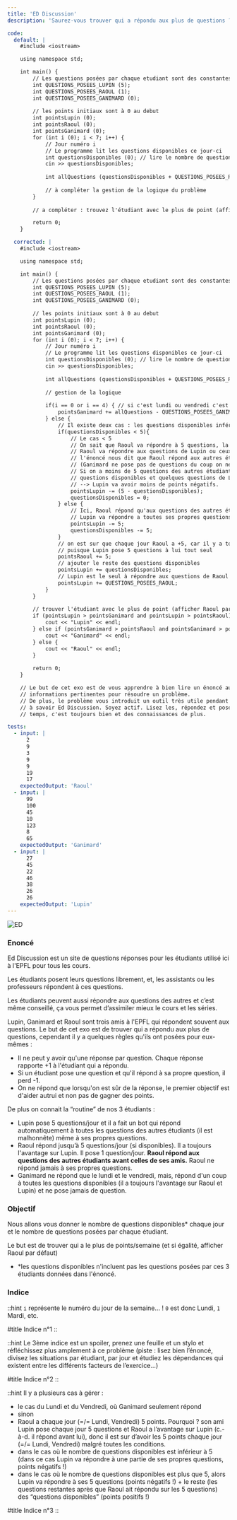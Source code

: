 ```yaml
---
title: 'ED Discussion'
description: 'Saurez-vous trouver qui a répondu aux plus de questions ?'

code:
  default: |
    #include <iostream>

    using namespace std;

    int main() {
        // Les questions posées par chaque etudiant sont des constantes
        int QUESTIONS_POSEES_LUPIN (5);
        int QUESTIONS_POSEES_RAOUL (1);
        int QUESTIONS_POSEES_GANIMARD (0);
        
        // les points initiaux sont à 0 au debut 
        int pointsLupin (0); 
        int pointsRaoul (0);
        int pointsGanimard (0);
        for (int i (0); i < 7; i++) {
            // Jour numéro i
            // Le programme lit les questions disponibles ce jour-ci
            int questionsDisponibles (0); // lire le nombre de questions disponibles ce jour la
            cin >> questionsDisponibles;
        
            int allQuestions (questionsDisponibles + QUESTIONS_POSEES_RAOUL + QUESTIONS_POSEES_GANIMARD + QUESTIONS_POSEES_LUPIN);
            
            // à compléter la gestion de la logique du problème
        }
        
        // a compléter : trouvez l'étudiant avec le plus de point (afficher Raoul par défaut en cas d'égalité)

        return 0;
    }

  corrected: |
    #include <iostream>

    using namespace std;

    int main() {
        // Les questions posées par chaque etudiant sont des constantes
        int QUESTIONS_POSEES_LUPIN (5);
        int QUESTIONS_POSEES_RAOUL (1);
        int QUESTIONS_POSEES_GANIMARD (0);
        
        // les points initiaux sont à 0 au debut 
        int pointsLupin (0); 
        int pointsRaoul (0);
        int pointsGanimard (0);
        for (int i (0); i < 7; i++) {
            // Jour numéro i
            // Le programme lit les questions disponibles ce jour-ci
            int questionsDisponibles (0); // lire le nombre de questions disponibles ce jour la
            cin >> questionsDisponibles;
            
            int allQuestions (questionsDisponibles + QUESTIONS_POSEES_RAOUL + QUESTIONS_POSEES_GANIMARD + QUESTIONS_POSEES_LUPIN);
            
            // gestion de la logique
        
            if(i == 0 or i == 4) { // si c'est lundi ou vendredi c'est Ganimard qui répond à toutes les questions
                pointsGanimard += allQuestions - QUESTIONS_POSEES_GANIMARD;
            } else {
                // Il existe deux cas : les questions disponibles inférieures à 5 et les questions dispo supérieurs ou égale à 5
                if(questionsDisponibles < 5){
                    // Le cas < 5
                    // On sait que Raoul va répondre à 5 questions, la question qui se pose est  :
                    // Raoul va répondre aux questions de Lupin ou ceux des autres étudiants ?
                    // l'énoncé nous dit que Raoul répond aux autres étudiants avant celles de Lupin
                    // (Ganimard ne pose pas de questions du coup on ne le compte pas) 
                    // Si on a moins de 5 questions des autres étudiants, Raoul va répondre à toutes les
                    // questions disponibles et quelques questions de Lupin 
                    // --> Lupin va avoir moins de points négatifs.
                    pointsLupin -= (5 - questionsDisponibles);
                    questionsDisponibles = 0;
                } else {
                    // Ici, Raoul répond qu'aux questions des autres étudiants
                    // Lupin va répondre a toutes ses propres questions
                    pointsLupin -= 5;
                    questionsDisponibles -= 5;
                }
                // on est sur que chaque jour Raoul a +5, car il y a toujours 5 ou plus questions disponibles 
                // puisque Lupin pose 5 questions à lui tout seul
                pointsRaoul += 5;
                // ajouter le reste des questions disponibles
                pointsLupin += questionsDisponibles;
                // Lupin est le seul à répondre aux questions de Raoul si Ganimard ne le fait pas
                pointsLupin += QUESTIONS_POSEES_RAOUL;
            }
        }
        
        // trouver l'étudiant avec le plus de point (afficher Raoul par défaut en cas d'égalité)
        if (pointsLupin > pointsGanimard and pointsLupin > pointsRaoul) {
            cout << "Lupin" << endl;
        } else if (pointsGanimard > pointsRaoul and pointsGanimard > pointsLupin) {
            cout << "Ganimard" << endl;
        } else {
            cout << "Raoul" << endl;
        }
        
        return 0;
    }

    // Le but de cet exo est de vous apprendre à bien lire un énoncé aussi long et extraire toutes les 
    // informations pertinentes pour résoudre un problème.
    // De plus, le problème vous introduit un outil très utile pendant votre ba1 et votre parcours à l'EPFL en général
    // à savoir Ed Discussion. Soyez actif. Lisez les, répondez et posez des questions quand vous avez le  
    // temps, c'est toujours bien et des connaissances de plus.

tests:
  - input: |
      2
      9
      3
      9
      9
      19
      17
    expectedOutput: 'Raoul'
  - input: |
      99
      100
      45
      10
      123
      8
      65
    expectedOutput: 'Ganimard'
  - input: |
      27
      45
      22
      46
      38
      26
      26
    expectedOutput: 'Lupin'
---
```


![ED](/banner/ed.png)

### Enoncé

Ed Discussion est un site de questions réponses pour les étudiants utilisé ici à l'EPFL pour tous les cours.

Les étudiants posent leurs questions librement, et, les assistants ou les professeurs répondent à ces questions.

Les étudiants peuvent aussi répondre aux questions des autres et c’est même conseillé, ça vous permet d’assimiler mieux le cours et les séries.

Lupin, Ganimard et Raoul sont trois amis à l'EPFL qui répondent souvent aux questions. Le but de cet exo est de trouver qui a répondu aux plus de questions, cependant il y a quelques règles qu'ils ont posées pour eux-mêmes :

- Il ne peut y avoir qu'une réponse par question. Chaque réponse rapporte +1 à l'étudiant qui a répondu.
- Si un étudiant pose une question et qu'il répond à sa propre question, il perd -1.
- On ne répond que lorsqu'on est sûr de la réponse, le premier objectif est d'aider autrui et non pas de gagner des points.

De plus on connait la “routine” de nos 3 étudiants :

- Lupin pose 5 questions/jour et il a fait un bot qui répond automatiquement à toutes les questions des autres étudiants (il est malhonnête) même à ses propres questions.
- Raoul répond jusqu’à 5 questions/jour (si disponibles). Il a toujours l'avantage sur Lupin. Il pose 1 question/jour. **Raoul répond aux questions des autres étudiants avant celles de ses amis.** Raoul ne répond jamais à ses propres questions.
- Ganimard ne répond que le lundi et le vendredi, mais, répond d'un coup à toutes les questions disponibles (il a toujours l'avantage sur Raoul et Lupin) et ne pose jamais de question.

### Objectif

Nous allons vous donner le nombre de questions disponibles\* chaque jour et le nombre de questions posées par chaque étudiant.

Le but est de trouver qui a le plus de points/semaine (et si égalité, afficher Raoul par défaut)

- \*les questions disponibles n'incluent pas les questions posées par ces 3 étudiants données dans l'énoncé.

### Indice

::hint
`i` représente le numéro du jour de la semaine… ! `0` est donc Lundi, `1` Mardi, etc.

#title
Indice n°1
::

::hint
Le 3ème indice est un spoiler, prenez une feuille et un stylo et réfléchissez plus amplement à ce problème (piste : lisez bien l’énoncé, divisez les situations par étudiant, par jour et étudiez les dépendances qui existent entre les différents facteurs de l’exercice…)

#title
Indice n°2
::

::hint
Il y a plusieurs cas à gérer :

- le cas du Lundi et du Vendredi, où Ganimard seulement répond
- sinon
- Raoul a chaque jour (=/= Lundi, Vendredi) 5 points. Pourquoi ? son ami Lupin pose chaque jour 5 questions et Raoul a l’avantage sur Lupin (c.-à-d. il répond avant lui), donc il est sur d’avoir les 5 points chaque jour (=/= Lundi, Vendredi) malgré toutes les conditions.
- dans le cas où le nombre de questions disponibles est inférieur à 5 (dans ce cas Lupin va répondre à une partie de ses propres questions, points négatifs !)
- dans le cas où le nombre de questions disponibles est plus que 5, alors Lupin va répondre à ses 5 questions (points négatifs !) + le reste (les questions restantes après que Raoul ait répondu sur les 5 questions) des “questions disponibles” (points positifs !)

#title
Indice n°3
::

